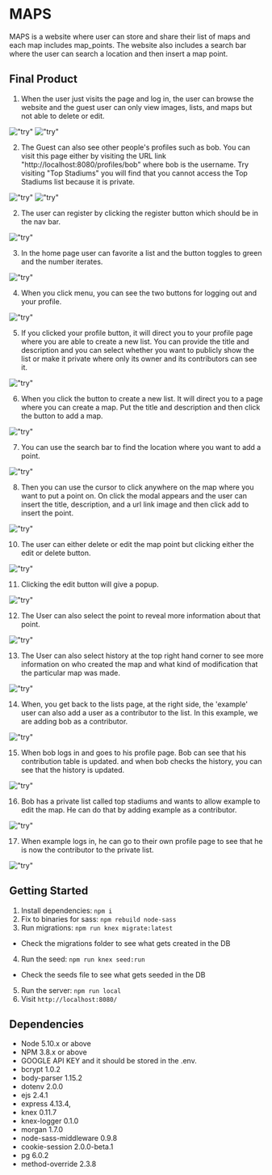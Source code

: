 # MAPS

MAPS is a website where user can store and share their list of maps and each map includes map_points. The website also includes a search bar where the user can search  a location and then insert a map point.

## Final Product

1. When the user just visits the page and log in, the user can browse the website and the guest user can only view images, lists, and maps but not able to delete or edit.

  !["try"](https://github.com/vivienfan/Miterm_Map/blob/master/docs/main%20page.png)
  !["try"](https://github.com/vivienfan/Miterm_Map/blob/master/docs/notloggedinview.png)

2. The Guest can also see other people's profiles such as bob. You can visit this page either by visiting the URL link "http://localhost:8080/profiles/bob" where bob is the username. Try visiting "Top Stadiums" you will find that you cannot access the Top Stadiums list because it is private.

  !["try"](https://github.com/vivienfan/Miterm_Map/blob/master/docs/visitingbobpage.png)
  !["try"](https://github.com/vivienfan/Miterm_Map/blob/master/docs/accesstohostdenied.png)

2. The user can register by clicking the register button which should be in the nav bar.  

  !["try"](https://github.com/vivienfan/Miterm_Map/blob/master/docs/register.png)

3. In the home page user can favorite a list and the button toggles to green and the number iterates.

  !["try"](https://github.com/vivienfan/Miterm_Map/blob/master/docs/favorite.png)

4. When you click menu, you can see the two buttons for logging out and your profile.

  !["try"](https://github.com/vivienfan/Miterm_Map/blob/master/docs/menu)

5. If you clicked your profile button, it will direct you to your profile page where you are able to create a new list. You can provide the title and description and you can select whether you want to publicly show the list or make it private where only its owner and its contributors can see it.

  !["try"](https://github.com/vivienfan/Miterm_Map/blob/master/docs/creatinganewlist.png)


6. When you click the button to create a new list. It will direct you to a page where you can create a map. Put the title and description and then click the button to add a map.

!["try"](https://github.com/vivienfan/Miterm_Map/blob/master/docs/creatingamap.png)

7. You can use the search bar to find the location where you want to add a point.

!["try"](https://github.com/vivienfan/Miterm_Map/blob/master/docs/viewingmap.png)

8. Then you can use the cursor to click anywhere on the map where you want to put a point on. On click the modal appears and the user can insert the title, description, and a url link image and then click add to insert the point.

!["try"](https://github.com/vivienfan/Miterm_Map/blob/master/docs/newpointpopup.png)


10. The user can either delete or edit the map point but clicking either the edit or delete button.

!["try"](https://github.com/vivienfan/Miterm_Map/blob/master/docs/mappointedit2.png)

11. Clicking the edit button will give a popup.

!["try"](https://github.com/vivienfan/Miterm_Map/blob/master/docs/edit%20the%20mappoint.png)

12. The User can also select the point to reveal more information about that point.

!["try"](https://github.com/vivienfan/Miterm_Map/blob/master/docs/clickingmappoint.png)

13. The User can also select history at the top right hand corner to see more information on who created the map and what kind of modification that the particular map was made.

!["try"](https://github.com/vivienfan/Miterm_Map/blob/master/docs/history.png)

14. When, you get back to the lists page, at the right side, the 'example' user can also add a user as a contributor to the list. In this example, we are adding bob as a contributor.

!["try"](https://github.com/vivienfan/Miterm_Map/blob/master/docs/addContr.png)

15. When bob logs in and goes to his profile page. Bob can see that his contribution table is updated. and when bob checks the history, you can see that the history is updated.

!["try"](https://github.com/vivienfan/Miterm_Map/blob/master/docs/bobcontribution.png)

16. Bob has a private list called top stadiums and wants to allow example to edit the map. He can do that by adding example as a contributor.

!["try"](https://github.com/vivienfan/Miterm_Map/blob/master/docs/addedprivatecont.png)

17. When example logs in, he can go to their own profile page to see that he is now the contributor to the private list.

!["try"](https://github.com/vivienfan/Miterm_Map/blob/master/docs/creatinganewlist.png)

## Getting Started

1. Install dependencies: `npm i`
2. Fix to binaries for sass: `npm rebuild node-sass`
3. Run migrations: `npm run knex migrate:latest`
  - Check the migrations folder to see what gets created in the DB
4. Run the seed: `npm run knex seed:run`
  - Check the seeds file to see what gets seeded in the DB
5. Run the server: `npm run local`
6. Visit `http://localhost:8080/`

## Dependencies

- Node 5.10.x or above
- NPM 3.8.x or above
- GOOGLE API KEY and it should be stored in the .env.
- bcrypt 1.0.2
- body-parser 1.15.2
- dotenv 2.0.0
- ejs 2.4.1
- express 4.13.4,
- knex 0.11.7
- knex-logger  0.1.0
- morgan 1.7.0
- node-sass-middleware 0.9.8
- cookie-session 2.0.0-beta.1
- pg 6.0.2
- method-override 2.3.8
